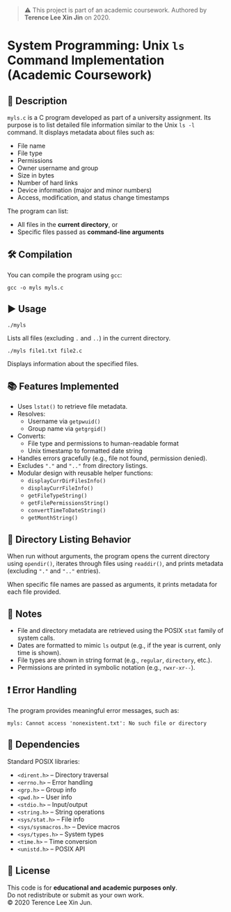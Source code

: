> ⚠️ This project is part of an academic coursework.
> Authored by **Terence Lee Xin Jin** on 2020.

# System Programming: Unix `ls` Command Implementation (Academic Coursework)


## 📄 Description

`myls.c` is a C program developed as part of a university assignment. Its purpose is to list detailed file information similar to the Unix `ls -l` command. It displays metadata about files such as:

- File name  
- File type  
- Permissions  
- Owner username and group  
- Size in bytes  
- Number of hard links  
- Device information (major and minor numbers)  
- Access, modification, and status change timestamps  

The program can list:
- All files in the **current directory**, or  
- Specific files passed as **command-line arguments**

## 🛠️ Compilation

You can compile the program using `gcc`:

```
gcc -o myls myls.c
```

## ▶️ Usage

```
./myls
```

Lists all files (excluding `.` and `..`) in the current directory.

```
./myls file1.txt file2.c
```

Displays information about the specified files.

## 📚 Features Implemented

- Uses `lstat()` to retrieve file metadata.
- Resolves:
  - Username via `getpwuid()`
  - Group name via `getgrgid()`
- Converts:
  - File type and permissions to human-readable format
  - Unix timestamp to formatted date string
- Handles errors gracefully (e.g., file not found, permission denied).
- Excludes `"."` and `".."` from directory listings.
- Modular design with reusable helper functions:
  - `displayCurrDirFilesInfo()`
  - `displayCurrFileInfo()`
  - `getFileTypeString()`
  - `getFilePermissionsString()`
  - `convertTimeToDateString()`
  - `getMonthString()`

## 📁 Directory Listing Behavior

When run without arguments, the program opens the current directory using `opendir()`, iterates through files using `readdir()`, and prints metadata (excluding `"."` and `".."` entries). 

When specific file names are passed as arguments, it prints metadata for each file provided.

## 🧠 Notes

- File and directory metadata are retrieved using the POSIX `stat` family of system calls.
- Dates are formatted to mimic `ls` output (e.g., if the year is current, only time is shown).
- File types are shown in string format (e.g., `regular`, `directory`, etc.).
- Permissions are printed in symbolic notation (e.g., `rwxr-xr--`).

## ❗ Error Handling

The program provides meaningful error messages, such as:

```
myls: Cannot access 'nonexistent.txt': No such file or directory
```

## 📌 Dependencies

Standard POSIX libraries:
- `<dirent.h>` – Directory traversal  
- `<errno.h>` – Error handling  
- `<grp.h>` – Group info  
- `<pwd.h>` – User info  
- `<stdio.h>` – Input/output  
- `<string.h>` – String operations  
- `<sys/stat.h>` – File info  
- `<sys/sysmacros.h>` – Device macros  
- `<sys/types.h>` – System types  
- `<time.h>` – Time conversion  
- `<unistd.h>` – POSIX API

## 📘 License

This code is for **educational and academic purposes only**.  
Do not redistribute or submit as your own work.  
© 2020 Terence Lee Xin Jun.

